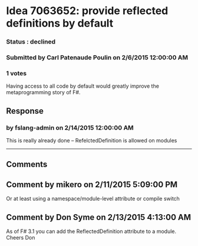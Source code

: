 # Idea 7063652: provide reflected definitions by default #

### Status : declined

### Submitted by Carl Patenaude Poulin on 2/6/2015 12:00:00 AM

### 1 votes

Having access to all code by default would greatly improve the metaprogramming story of F#.



## Response 
### by fslang-admin on 2/14/2015 12:00:00 AM

This is really already done – RefelctedDefinition is allowed on modules

------------------------
## Comments


## Comment by mikero on 2/11/2015 5:09:00 PM
Or at least using a namespace/module-level attribute or compile switch


## Comment by Don Syme on 2/13/2015 4:13:00 AM
As of F# 3.1 you can add the ReflectedDefinition attribute to a module.
Cheers
Don

